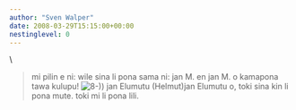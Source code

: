 ```yaml
---
author: "Sven Walper"
date: 2008-03-29T15:15:00+00:00
nestinglevel: 0
---
```

\
> mi pilin e ni: wile sina li pona sama ni: jan M. en jan M. o kamapona tawa kulupu! ![8-)](images/smilies/icon_cool.gif "Cool"))
> jan Elumutu (Helmut)jan Elumutu o, toki sina kin li pona mute. toki mi li pona lili.